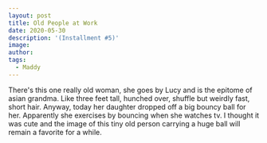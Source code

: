 ```yaml
---
layout: post
title: Old People at Work 
date: 2020-05-30
description: '(Installment #5)'
image: 
author: 
tags: 
  - Maddy
---
```


There's this one really old woman, she goes by Lucy and is the epitome of asian grandma. Like three feet tall, hunched over, shuffle but weirdly fast, short hair. Anyway, today her daughter dropped off a big bouncy ball for her. Apparently she exercises by bouncing when she watches tv. I thought it was cute and the image of this tiny old person carrying a huge ball will remain a favorite for a while. 